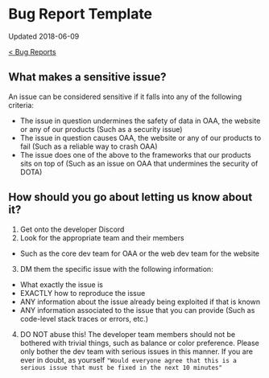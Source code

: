 # Bug Report Template

Updated 2018-06-09

[< Bug Reports][0]

## What makes a sensitive issue?

An issue can be considered sensitive if it falls into any of the following criteria:

- The issue in question undermines the safety of data in OAA, the website or any of our products (Such as a security issue)
- The issue in question causes OAA, the website or any of our products to fail (Such as a reliable way to crash OAA)
- The issue does one of the above to the frameworks that our products sits on top of (Such as an issue on OAA that undermines the security of DOTA)

## How should you go about letting us know about it?

1. Get onto the developer Discord
2. Look for the appropriate team and their members
  - Such as the core dev team for OAA or the web dev team for the website
3. DM them the specific issue with the following information:
  - What exactly the issue is
  - EXACTLY how to reproduce the issue
  - ANY information about the issue already being exploited if that is known
  - ANY information associated to the issue that you can provide (Such as code-level stack traces or errors, etc.)
4. DO NOT abuse this!  The developer team members should not be bothered with trivial things, such as balance or color preference.  Please only bother the dev team with serious issues in this manner.  If you are ever in doubt, as yourself `"Would everyone agree that this is a serious issue that must be fixed in the next 10 minutes"`

[0]: README.md
